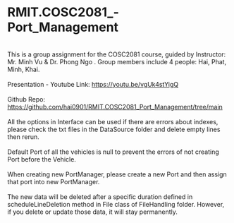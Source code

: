 # RMIT.COSC2081_-Port_Management
<br>This is a group assignment for the COSC2081 course, guided by Instructor: Mr. Minh Vu &amp; Dr. Phong Ngo . Group members include 4 people: Hai, Phat, Minh, Khai. <br/>
<br>Presentation - Youtube Link: https://youtu.be/vgUk4stYigQ<br/>
<br>Github Repo: https://github.com/hai0901/RMIT.COSC2081_Port_Management/tree/main <br/>
<br>All the options in Interface can be used if there are errors about indexes, please check the txt files in the DataSource folder and delete empty lines then rerun.<br/>
<br>Default Port of all the vehicles is null to prevent the errors of not creating Port before the Vehicle.<br/>
<br>When creating new PortManager, please create a new Port and then assign that port into new PortManager.<br/>
<br>The new data will be deleted after a specific duration defined in scheduleLineDeletion method in File class of FileHandling folder. However, if you delete or update those data, it will stay permanently.<br/>
